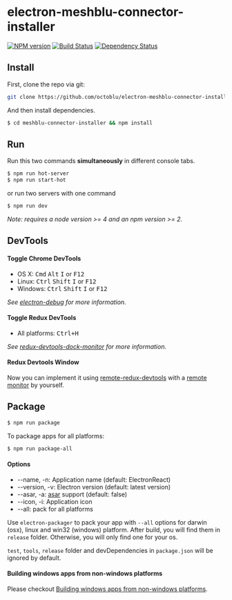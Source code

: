 # electron-meshblu-connector-installer

[![NPM version][npm-image]][npm-url]
[![Build Status][travis-image]][travis-url]
[![Dependency Status][david_img]][david_site]

## Install

First, clone the repo via git:

```bash
git clone https://github.com/octoblu/electron-meshblu-connector-installer.git
```

And then install dependencies.

```bash
$ cd meshblu-connector-installer && npm install
```


## Run

Run this two commands __simultaneously__ in different console tabs.

```bash
$ npm run hot-server
$ npm run start-hot
```

or run two servers with one command

```bash
$ npm run dev
```

*Note: requires a node version >= 4 and an npm version >= 2.*


## DevTools

#### Toggle Chrome DevTools

- OS X: <kbd>Cmd</kbd> <kbd>Alt</kbd> <kbd>I</kbd> or <kbd>F12</kbd>
- Linux: <kbd>Ctrl</kbd> <kbd>Shift</kbd> <kbd>I</kbd> or <kbd>F12</kbd>
- Windows: <kbd>Ctrl</kbd> <kbd>Shift</kbd> <kbd>I</kbd> or <kbd>F12</kbd>

*See [electron-debug](https://github.com/sindresorhus/electron-debug) for more information.*

#### Toggle Redux DevTools

- All platforms: <kbd>Ctrl+H</kbd>

*See [redux-devtools-dock-monitor](https://github.com/gaearon/redux-devtools-dock-monitor) for more information.*

#### Redux Devtools Window

Now you can implement it using [remote-redux-devtools](https://github.com/zalmoxisus/remote-redux-devtools) with a [remote monitor](https://github.com/zalmoxisus/remote-redux-devtools#remote-monitoring) by yourself.

## Package

```bash
$ npm run package
```

To package apps for all platforms:

```bash
$ npm run package-all
```

#### Options

- --name, -n: Application name (default: ElectronReact)
- --version, -v: Electron version (default: latest version)
- --asar, -a: [asar](https://github.com/atom/asar) support (default: false)
- --icon, -i: Application icon
- --all: pack for all platforms

Use `electron-packager` to pack your app with `--all` options for darwin (osx), linux and win32 (windows) platform. After build, you will find them in `release` folder. Otherwise, you will only find one for your os.

`test`, `tools`, `release` folder and devDependencies in `package.json` will be ignored by default.

#### Building windows apps from non-windows platforms

Please checkout [Building windows apps from non-windows platforms](https://github.com/maxogden/electron-packager#building-windows-apps-from-non-windows-platforms).

[npm-image]: https://img.shields.io/npm/v/electron-meshblu-connector-installer.svg?style=flat-square
[npm-url]: https://npmjs.org/package/electron-meshblu-connector-installer
[travis-image]: https://travis-ci.org/octoblu/electron-meshblu-connector-installer.svg?branch=master
[travis-url]: https://travis-ci.org/octoblu/electron-meshblu-connector-installer
[david_img]: https://img.shields.io/david/octoblu/electron-meshblu-connector-installer.svg
[david_site]: https://david-dm.org/octoblu/electron-meshblu-connector-installer
